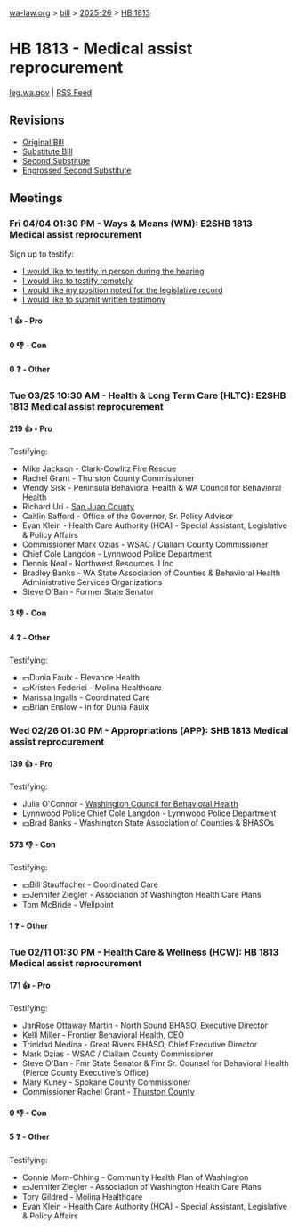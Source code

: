 [wa-law.org](/) > [bill](/bill/) > [2025-26](/bill/2025-26/) > [HB 1813](/bill/2025-26/hb/1813/)

# HB 1813 - Medical assist reprocurement
[leg.wa.gov](https://app.leg.wa.gov/billsummary?BillNumber=1813&Year=2025&Initiative=false) | [RSS Feed](./rss.xml)

## Revisions
* [Original Bill](1/)
* [Substitute Bill](S/)
* [Second Substitute](S2/)
* [Engrossed Second Substitute](S2.E/)

## Meetings
### Fri 04/04 01:30 PM - Ways & Means (WM): E2SHB 1813 Medical assist reprocurement
Sign up to testify:
* [I would like to testify in person during the hearing](https://app.leg.wa.gov/csi/Testifier/Add?chamber=House&mId=33216&aId=166795&caId=26842&tId=1)
* [I would like to testify remotely](https://app.leg.wa.gov/csi/Testifier/Add?chamber=House&mId=33216&aId=166795&caId=26842&tId=2)
* [I would like my position noted for the legislative record](https://app.leg.wa.gov/csi/Testifier/Add?chamber=House&mId=33216&aId=166795&caId=26842&tId=3)
* [I would like to submit written testimony](https://app.leg.wa.gov/csi/Testifier/Add?chamber=House&mId=33216&aId=166795&caId=26842&tId=4)

#### 1 👍 - Pro

#### 0 👎 - Con

#### 0 ❓ - Other

### Tue 03/25 10:30 AM - Health & Long Term Care (HLTC): E2SHB 1813 Medical assist reprocurement
#### 219 👍 - Pro
Testifying:
* Mike Jackson - Clark-Cowlitz Fire Rescue
* Rachel Grant - Thurston County Commissioner
* Wendy Sisk - Peninsula Behavioral Health & WA Council for Behavioral Health
* Richard Uri - [San Juan County](/org/san_juan_county/)
* Caitlin Safford - Office of the Governor, Sr. Policy Advisor
* Evan Klein - Health Care Authority (HCA) - Special Assistant, Legislative & Policy Affairs
* Commissioner Mark Ozias - WSAC / Clallam County Commissioner
* Chief Cole Langdon - Lynnwood Police Department
* Dennis Neal - Northwest Resources II Inc
* Bradley Banks - WA State Association of Counties & Behavioral Health Administrative Services Organizations
* Steve O'Ban - Former State Senator

#### 3 👎 - Con

#### 4 ❓ - Other
Testifying:
* 💵Dunia Faulx - Elevance Health
* 💵Kristen Federici - Molina Healthcare
* Marissa Ingalls - Coordinated Care
* 💵Brian Enslow - in for Dunia Faulx

### Wed 02/26 01:30 PM - Appropriations (APP): SHB 1813 Medical assist reprocurement
#### 139 👍 - Pro
Testifying:
* Julia O'Connor - [Washington Council for Behavioral Health](/org/washington_council_for_behavioral_health/)
* Lynnwood Police Chief Cole Langdon - Lynnwood Police Department
* 💵Brad Banks - Washington State Association of Counties & BHASOs

#### 573 👎 - Con
Testifying:
* 💵Bill Stauffacher - Coordinated Care
* 💵Jennifer Ziegler - Association of Washington Health Care Plans
* Tom McBride - Wellpoint

#### 1 ❓ - Other

### Tue 02/11 01:30 PM - Health Care & Wellness (HCW): HB 1813 Medical assist reprocurement
#### 171 👍 - Pro
Testifying:
* JanRose Ottaway Martin - North Sound BHASO, Executive Director
* Kelli Miller - Frontier Behavioral Health, CEO
* Trinidad Medina - Great Rivers BHASO, Chief Executive Director
* Mark Ozias - WSAC / Clallam County Commissioner
* Steve O'Ban - Fmr State Senator & Fmr Sr. Counsel for Behavioral Health (Pierce County Executive's Office)
* Mary Kuney - Spokane County Commissioner
* Commissioner Rachel Grant - [Thurston County](/org/thurston_county/)

#### 0 👎 - Con

#### 5 ❓ - Other
Testifying:
* Connie Mom-Chhing - Community Health Plan of Washington
* 💵Jennifer Ziegler - Association of Washington Health Care Plans
* Tory Gildred - Molina Healthcare
* Evan Klein - Health Care Authority (HCA) - Special Assistant, Legislative & Policy Affairs
